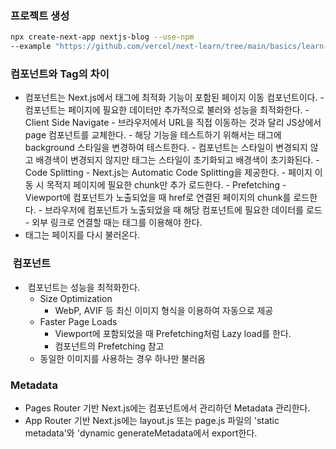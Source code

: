 ### 프로젝트 생성
```bash
npx create-next-app nextjs-blog --use-npm
--example "https://github.com/vercel/next-learn/tree/main/basics/learn-starter"
```

### <Link> 컴포넌트와 <a> Tag의 차이
- <Link> 컴포넌트는 Next.js에서 <a> 태그에 최적화 기능이 포함된 페이지 이동 컴포넌트이다.
    - <Link> 컴포넌트는 페이지에 필요한 데이터만 추가적으로 불러와 성능을 최적화한다.
        - Client Side Navigate
            - 브라우저에서 URL을 직접 이동하는 것과 달리 JS상에서 page 컴포넌트를 교체한다.
                - 해당 기능을 테스트하기 위해서는 <body> 태그에 background 스타일을 변경하여 테스트한다.
                    - <Link> 컴포넌트는 스타일이 변경되지 않고 배경색이 변경되지 않지만 <a> 태그는 스타일이 초기화되고 배경색이 초기화된다.
        - Code Splitting
            - Next.js는 Automatic Code Splitting을 제공한다.
                - 페이지 이동 시 목적지 페이지에 필요한 chunk만 추가 로드한다.
        - Prefetching
            - Viewport에 <Link> 컴포넌트가 노출되었을 때 href로 연결된 페이지의 chunk를 로드한다.
                - 브라우저에 <Link> 컴포넌트가 노출되었을 때 해당 컴포넌트에 필요한 데이터를 로드
    - 외부 링크로 연결할 때는 <a> 태그를 이용해야 한다.
- <a> 태그는 페이지를 다시 불러온다.

### <Image> 컴포넌트
- <Image> 컴포넌트는 성능을 최적화한다.
    - Size Optimization
        - WebP, AVIF 등 최신 이미지 형식을 이용하여 자동으로 제공
    - Faster Page Loads
        - Viewport에 포함되었을 때 Prefetching처럼 Lazy load를 한다.
        - <Link> 컴포넌트의 Prefetching 참고
    - 동일한 이미지를 사용하는 경우 하나만 불러옴

### Metadata
- Pages Router 기반 Next.js에는 <Head> 컴포넌트에서 관리하던 Metadata 관리한다.
- App Router 기반 Next.js에는 layout.js 또는 page.js 파일의 'static metadata'와 'dynamic generateMetadata에서 export한다.
